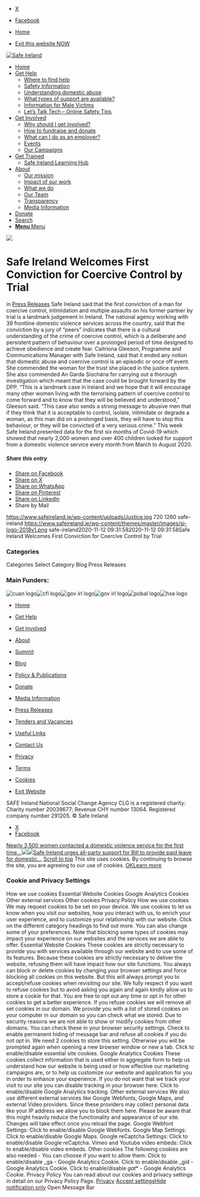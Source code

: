   * [X](https://twitter.com/SAFEIreland "X")
  * [Facebook](https://www.facebook.com/safe.ireland "Facebook")


  * [Home](https://www.safeireland.ie/)
  * [Exit this website NOW](https://www.google.ie/)


[![Safe Ireland](https://www.safeireland.ie/wp-content/themes/master/images/si-logo-2018v1.png)](https://www.safeireland.ie/)
  * [Home](https://www.safeireland.ie/)
  * [Get Help](https://www.safeireland.ie/get-help/)
    * [Where to find help](https://www.safeireland.ie/get-help/where-to-find-help/)
    * [Safety Information](https://www.safeireland.ie/get-help/safety-information/)
    * [Understanding domestic abuse](https://www.safeireland.ie/get-help/understanding-domestic-abuse/)
    * [What types of support are available?](https://www.safeireland.ie/get-help/what-types-of-support-are-available/)
    * [Information for Male Victims](https://www.safeireland.ie/get-help/information-for-male-victims/)
    * [Let’s Talk Tech – Online Safety Tips](https://www.safeireland.ie/lets-talk-tech-online-safety-tips/)
  * [Get Involved](https://www.safeireland.ie/get-involved/)
    * [Why should I get involved?](https://www.safeireland.ie/get-involved/why-should-i-get-involved/)
    * [How to fundraise and donate](https://www.safeireland.ie/get-involved/how-to-fundraise-and-donate/)
    * [What can I do as an employer?](https://www.safeireland.ie/get-involved/what-can-i-do-as-an-employer/)
    * [Events](https://www.safeireland.ie/get-involved/events/)
    * [Our Campaigns](https://www.safeireland.ie/get-involved/our-campaigns/)
  * [Get Trained](https://www.safeireland.ie/safe-ireland-welcomes-first-conviction-for-coercive-control-by-trial/)
    * [Safe Ireland Learning Hub](https://www.safeireland.ie/safe-ireland-learning-hub/)
  * [About](https://www.safeireland.ie/about/)
    * [Our mission](https://www.safeireland.ie/about/our-mission/)
    * [Impact of our work](https://www.safeireland.ie/about/impact-of-our-work/)
    * [What we do](https://www.safeireland.ie/about/what-we-do/)
    * [Our Team](https://www.safeireland.ie/about/our-team/)
    * [Transparency](https://www.safeireland.ie/about/transparency/)
    * [Media Information](https://www.safeireland.ie/about/media-information/)
  * [Donate](https://www.safeireland.ie/get-involved/how-to-fundraise-and-donate/)
  * [Search](https://www.safeireland.ie/safe-ireland-welcomes-first-conviction-for-coercive-control-by-trial/?s=)
  * [ **Menu** Menu ](https://www.safeireland.ie/safe-ireland-welcomes-first-conviction-for-coercive-control-by-trial/)


[![](https://www.safeireland.ie/wp-content/uploads/Justice-845x500.jpg)](https://www.safeireland.ie/wp-content/uploads/Justice-1030x579.jpg "Justice")
# Safe Ireland Welcomes First Conviction for Coercive Control by Trial
in [Press Releases](https://www.safeireland.ie/category/press-releases/)
Safe Ireland said that the first conviction of a man for coercive control, intimidation and multiple assaults on his former partner by trial is a landmark judgement in Ireland.
The national agency working with 39 frontline domestic violence services across the country, said that the conviction by a jury of “peers” indicates that there is a cultural understanding of the crime of coercive control, which is a deliberate and persistent pattern of behaviour over a prolonged period of time designed to achieve obedience and create fear.
Caitriona Gleeson, Programme and Communications Manager with Safe Ireland, said that it ended any notion that domestic abuse and coercive control is an episodic or once off event.
She commended the woman for the trust she placed in the justice system. She also commended An Garda Síochána for carrying out a thorough investigation which meant that the case could be brought forward by the DPP.
“This is a landmark case in Ireland and we hope that it will encourage many other women living with the terrorising pattern of coercive control to come forward and to know that they will be believed and understood,” Gleeson said.
“This case also sends a strong message to abusive men that if they think that it is acceptable to control, isolate, intimidate or degrade a woman, as this man did on a prolonged basis, they will have to stop this behaviour, or they will be convicted of a very serious crime.”
This week Safe Ireland presented data for the first six months of Covid-19 which showed that nearly 2,000 women and over 400 children looked for support from a domestic violence service every month from March to August 2020.
##### Share this entry
  * [Share on Facebook](https://www.facebook.com/sharer.php?u=https://www.safeireland.ie/safe-ireland-welcomes-first-conviction-for-coercive-control-by-trial/&t=Safe%20Ireland%20Welcomes%20First%20Conviction%20for%20Coercive%20Control%20by%20Trial)
  * [Share on X](https://twitter.com/share?text=Safe%20Ireland%20Welcomes%20First%20Conviction%20for%20Coercive%20Control%20by%20Trial&url=https://www.safeireland.ie/?p=8218)
  * [Share on WhatsApp](https://api.whatsapp.com/send?text=https://www.safeireland.ie/safe-ireland-welcomes-first-conviction-for-coercive-control-by-trial/)
  * [Share on Pinterest](https://pinterest.com/pin/create/button/?url=https%3A%2F%2Fwww.safeireland.ie%2Fsafe-ireland-welcomes-first-conviction-for-coercive-control-by-trial%2F&description=Safe%20Ireland%20Welcomes%20First%20Conviction%20for%20Coercive%20Control%20by%20Trial&media=https%3A%2F%2Fwww.safeireland.ie%2Fwp-content%2Fuploads%2FJustice-705x397.jpg)
  * [Share on LinkedIn](https://linkedin.com/shareArticle?mini=true&title=Safe%20Ireland%20Welcomes%20First%20Conviction%20for%20Coercive%20Control%20by%20Trial&url=https://www.safeireland.ie/safe-ireland-welcomes-first-conviction-for-coercive-control-by-trial/)
  * Share by Mail


https://www.safeireland.ie/wp-content/uploads/Justice.jpg 720 1280 safe-ireland https://www.safeireland.ie/wp-content/themes/master/images/si-logo-2018v1.png safe-ireland2020-11-12 09:31:582020-11-12 09:31:58Safe Ireland Welcomes First Conviction for Coercive Control by Trial
### Categories
Categories Select Category Blog Press Releases
### Main Funders:
![cuan logo](https://www.safeireland.ie/wp-content/uploads/logo-cuan.png)![cfi logo](https://www.safeireland.ie/wp-content/uploads/logo-cfi.png)![gov irl logo](https://www.safeireland.ie/wp-content/uploads/logo-goi2.png)![gov irl logo](https://www.safeireland.ie/wp-content/uploads/logo-doj.png)![pobal logo](https://www.safeireland.ie/wp-content/uploads/logo-pobal.png)![hse logo](https://www.safeireland.ie/wp-content/uploads/logo-hse.png)
  * [Home](https://www.safeireland.ie/)
  * [Get Help](https://www.safeireland.ie/get-help/)
  * [Get Involved](https://www.safeireland.ie/get-involved/)
  * [About](https://www.safeireland.ie/about/)
  * [Summit](https://www.safeireland.ie/?page_id=3620)
  * [Blog](https://www.safeireland.ie/blog/)


  * [Policy & Publications](https://www.safeireland.ie/policy-publications/)
  * [Donate](https://www.safeireland.ie/get-involved/how-to-fundraise-and-donate/)
  * [Media Information](https://www.safeireland.ie/about/media-information/)
  * [Press Releases](https://www.safeireland.ie/about/media-information/press-releases/)
  * [Tenders and Vacancies](https://www.safeireland.ie/tenders-and-vacancies/)
  * [Useful Links](https://www.safeireland.ie/links/)


  * [Contact Us](https://www.safeireland.ie/contact-us/)
  * [Privacy](https://www.safeireland.ie/privacy/)
  * [Terms](https://www.safeireland.ie/terms/)
  * [Cookies](https://www.safeireland.ie/cookies/)
  * [Exit Website](https://www.google.ie)


SAFE Ireland National Social Change Agency CLG is a registered charity: Charity number 20039677; Revenue CHY number 13064. Registered company number 291205.
© Safe Ireland 
  * [X](https://twitter.com/SAFEIreland "X")
  * [Facebook](https://www.facebook.com/safe.ireland "Facebook")


[Nearly 3,500 women contacted a domestic violence service for the first time...![](https://www.safeireland.ie/wp-content/uploads/Untitled-design-13-80x80.jpg)](https://www.safeireland.ie/nearly-3500-women-contacted-a-domestic-violence-service-for-the-first-time-during-initial-lockdown-new-safe-ireland-report-on-covid-19/)[![](https://www.safeireland.ie/wp-content/uploads/shutterstock_1146185018-80x80.jpg)Safe Ireland urges all-party support for Bill to provide paid leave for domestic...](https://www.safeireland.ie/safe-ireland-urges-all-party-support-for-bill-to-provide-paid-leave-for-domestic-violence-survivors/)
[Scroll to top](https://www.safeireland.ie/safe-ireland-welcomes-first-conviction-for-coercive-control-by-trial/#top "Scroll to top")
This site uses cookies. By continuing to browse the site, you are agreeing to our use of cookies.
[OK](https://www.safeireland.ie/safe-ireland-welcomes-first-conviction-for-coercive-control-by-trial/)[Learn more](https://www.safeireland.ie/safe-ireland-welcomes-first-conviction-for-coercive-control-by-trial/)
### Cookie and Privacy Settings
How we use cookies
Essential Website Cookies
Google Analytics Cookies
Other external services
Other cookies
Privacy Policy
How we use cookies
We may request cookies to be set on your device. We use cookies to let us know when you visit our websites, how you interact with us, to enrich your user experience, and to customize your relationship with our website. 
Click on the different category headings to find out more. You can also change some of your preferences. Note that blocking some types of cookies may impact your experience on our websites and the services we are able to offer.
Essential Website Cookies
These cookies are strictly necessary to provide you with services available through our website and to use some of its features.
Because these cookies are strictly necessary to deliver the website, refusing them will have impact how our site functions. You always can block or delete cookies by changing your browser settings and force blocking all cookies on this website. But this will always prompt you to accept/refuse cookies when revisiting our site.
We fully respect if you want to refuse cookies but to avoid asking you again and again kindly allow us to store a cookie for that. You are free to opt out any time or opt in for other cookies to get a better experience. If you refuse cookies we will remove all set cookies in our domain.
We provide you with a list of stored cookies on your computer in our domain so you can check what we stored. Due to security reasons we are not able to show or modify cookies from other domains. You can check these in your browser security settings.
Check to enable permanent hiding of message bar and refuse all cookies if you do not opt in. We need 2 cookies to store this setting. Otherwise you will be prompted again when opening a new browser window or new a tab.
Click to enable/disable essential site cookies.
Google Analytics Cookies
These cookies collect information that is used either in aggregate form to help us understand how our website is being used or how effective our marketing campaigns are, or to help us customize our website and application for you in order to enhance your experience.
If you do not want that we track your visit to our site you can disable tracking in your browser here:
Click to enable/disable Google Analytics tracking.
Other external services
We also use different external services like Google Webfonts, Google Maps, and external Video providers. Since these providers may collect personal data like your IP address we allow you to block them here. Please be aware that this might heavily reduce the functionality and appearance of our site. Changes will take effect once you reload the page.
Google Webfont Settings:
Click to enable/disable Google Webfonts.
Google Map Settings:
Click to enable/disable Google Maps.
Google reCaptcha Settings:
Click to enable/disable Google reCaptcha.
Vimeo and Youtube video embeds:
Click to enable/disable video embeds.
Other cookies
The following cookies are also needed - You can choose if you want to allow them:
Click to enable/disable _ga - Google Analytics Cookie.
Click to enable/disable _gid - Google Analytics Cookie.
Click to enable/disable _gat_* - Google Analytics Cookie.
Privacy Policy
You can read about our cookies and privacy settings in detail on our Privacy Policy Page. 
[Privacy](https://www.safeireland.ie/privacy/)
[Accept settings](https://www.safeireland.ie/safe-ireland-welcomes-first-conviction-for-coercive-control-by-trial/ "Allow to use cookies, you always can modify used cookies and services")[Hide notification only](https://www.safeireland.ie/safe-ireland-welcomes-first-conviction-for-coercive-control-by-trial/ "Do not allow to use cookies or services - some functionality on our site might not work as expected.")
Open Message Bar
